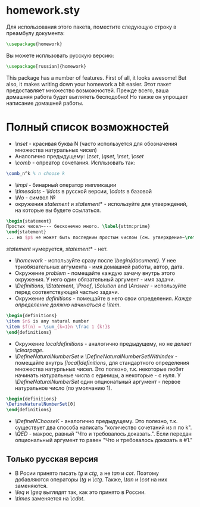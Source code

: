# homework.sty

Для использования этого пакета, поместите следующую строку в преамбулу документа:
```tex
\usepackage{homework}
```
Вы можете испльзовать русскую версию:
```tex
\usepackage[russian]{homework}
```
This package has a number of features. First of all, it looks awesome!
But also, it makes writing down your homework a bit easier.
Этот пакет предоставляет множество возможностей. Прежде всего, ваша домашняя
работа будет выглятеть бесподобно! Но также он упрощает написание домашней работы.

# Полный список возможностей

* *\nset* - красивая буква N (часто используется для обозначения множества натуральных чисел)
* Аналогично предыдущему: *\zset*, *\qset*, *\rset*, *\cset*
* *\comb* - опреатор сочетания. Испльзовать так:
```tex
\comb_n^k % n choose k
```
* *\impl* - бинарный оператор импликации
* *\timesdots* - *\ldots* в русской версии, *\cdots* в базовой
* *\No* - символ №
* окружения *statement* и *statement*\* - используйте для утверждений, на которые вы будете ссылаться.
```tex
\begin{statement}
Простых чисел~--- бесконечно много. \label{sttm:prime}
\end{statement}
... но $p$ не может быть последним простым числом (см. утверждение~\ref{sttm:prime}).
```
*statement* нумеруется, *statement*\* - нет.
* *\homework* - используйте сразу после *\begin{document}*. У нее триобязательных аггумента - имя домашней работы, автор, дата.
* Окружение *problem* - помещайте каждую зачачу внутрь этого окружения. У него один обязательный аргумент - имя задачи.
* *\Definitions*, *\Statement*, *\Proof*, *\Solution* and *\Answer* - используйте перед соответствующей частью задачи.
* Окружение *definitions* - помещайте в него свои определения. *Кажде определение должно нвчинаться с \item*.
```tex
\begin{definitions}
\item $n$ is any natural number
\item $f(n) = \sum_{k=1}n \frac 1 {k!}$
\end{definitions}
```
* Окружение *localdefinitions* - аналогично предыдущему, но не делает *\clearpage*.
* *\DefineNaturalNumberSet* и *\DefineNaturalNumberSetWithIndex* - помещайте внутрь *[local]definitions*, для стандартного определения множества натурльных чисел.
Это полезно, т.к. некоторые любят начинать натуральные числа с единицы, а некоторые - с нуля. У *\DefineNaturalNumberSet* один опционатьный аргумент -
первое натуральное число (по умолчанию 1).
```tex
\begin{definitions}
\DefineNaturalNumberSet[0]
\end{definitions}
```
* *\DefineNChooseK* - аналогично предыдущему.
Это полезно, т.к. существует два способа написать "количество сочетаний из n по k".
* *\QED* - макрос, равный "Что и требовалось доказать.". Если передан опциональный аргумент
то равен "Что и требовалось доказать в #1."

## Только русская версия

* В Росии принято писать *tg* и *ctg*, а не *tan* и *cot*. Поэтому добавляются операторы *\tg* и *\ctg*.
Также, *\tan* и *\cot* на них заменяются.
* *\leq* и *\geq* выглядят так, как это принято в России.
* *\times* заменяется на *\cdot*.
